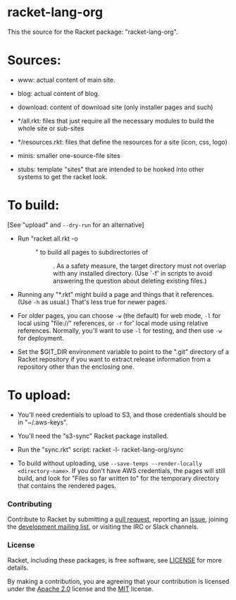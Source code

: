 # racket-lang-org

This the source for the Racket package: "racket-lang-org".

Sources:
========

* www: actual content of main site.

* blog: actual content of blog.

* download: content of download site (only installer pages and such)

* */all.rkt: files that just require all the necessary modules to build
  the whole site or sub-sites

* */resources.rkt: files that define the resources for a site (icon,
  css, logo)

* minis: smaller one-source-file sites

* stubs: template "sites" that are intended to be hooked into other
  systems to get the racket look.

To build:
=========

 [See "upload" and `--dry-run` for an alternative]

* Run "racket all.rkt -o <dir>" to build all pages to subdirectories of
  <dir>. As a safety measure, the target directory must not overlap
  with any installed directory. (Use `-f' in scripts to avoid
  answering the question about deleting existing files.)

* Running any "*.rkt" might build a page and things that it
  references. (Use `-h` as usual.) That's less true for newer pages.

* For older pages, you can choose `-w` (the default) for web mode,
  `-l` for local using "file://" references, or `-r` for' local mode
  using relative references. Normally, you'll want to use `-l` for
  testing, and then use `-w` for deployment.

* Set the $GIT_DIR environment variable to point to the ".git"
  directory of a Racket repository if you want to extract release
  information from a repository other than the enclosing one.

To upload:
==========

* You'll need credentials to upload to S3, and those credentials
  should be in "~/.aws-keys".

* You'll need the "s3-sync" Racket package installed.

* Run the "sync.rkt" script: racket -l- racket-lang-org/sync

* To build without uploading, use `--save-temps --render-locally <directory-name>`. If you
  don't have AWS credentials, the pages will still build, and look for
  "Files so far written to" for the temporary directory that contains
  the rendered pages.

### Contributing

Contribute to Racket by submitting a [pull request], reporting an
[issue], joining the [development mailing list], or visiting the
IRC or Slack channels.

### License

Racket, including these packages, is free software, see [LICENSE]
for more details.

By making a contribution, you are agreeing that your contribution
is licensed under the [Apache 2.0] license and the [MIT] license.

[MIT]: https://github.com/racket/racket/blob/master/racket/src/LICENSE-MIT.txt
[Apache 2.0]: https://www.apache.org/licenses/LICENSE-2.0.txt
[pull request]: https://github.com/racket/racket-lang-org/pulls
[issue]: https://github.com/racket/racket-lang-org/issues
[development mailing list]: https://lists.racket-lang.org
[LICENSE]: LICENSE
